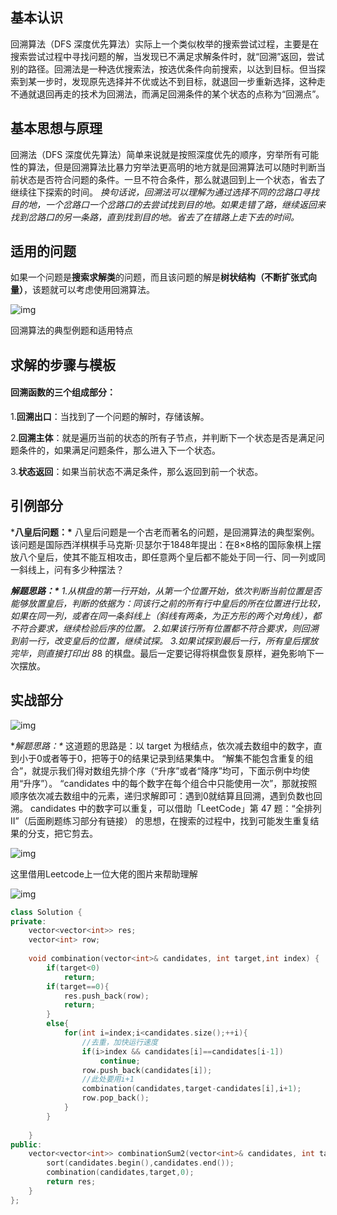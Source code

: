 ## 基本认识

回溯算法（DFS 深度优先算法）实际上一个类似枚举的搜索尝试过程，主要是在搜索尝试过程中寻找问题的解，当发现已不满足求解条件时，就“回溯”返回，尝试别的路径。回溯法是一种选优搜索法，按选优条件向前搜索，以达到目标。但当探索到某一步时，发现原先选择并不优或达不到目标，就退回一步重新选择，这种走不通就退回再走的技术为回溯法，而满足回溯条件的某个状态的点称为“回溯点”。

## 基本思想与原理

回溯法（DFS 深度优先算法）简单来说就是按照深度优先的顺序，穷举所有可能性的算法，但是回溯算法比暴力穷举法更高明的地方就是回溯算法可以随时判断当前状态是否符合问题的条件。一旦不符合条件，那么就退回到上一个状态，省去了继续往下探索的时间。
 *换句话说，回溯法可以理解为通过选择不同的岔路口寻找目的地，一个岔路口一个岔路口的去尝试找到目的地。如果走错了路，继续返回来找到岔路口的另一条路，直到找到目的地。省去了在错路上走下去的时间。*

## 适用的问题

如果一个问题是**搜索求解类**的问题，而且该问题的解是**树状结构（不断扩张式向量）**，该题就可以考虑使用回溯算法。

![img](https:////upload-images.jianshu.io/upload_images/21037462-49de2fc46c6968d3?imageMogr2/auto-orient/strip|imageView2/2/w/909/format/webp)

回溯算法的典型例题和适用特点

## 求解的步骤与模板

#### 回溯函数的三个组成部分：

1.**回溯出口**：当找到了一个问题的解时，存储该解。

2.**回溯主体**：就是遍历当前的状态的所有子节点，并判断下一个状态是否是满足问题条件的，如果满足问题条件，那么进入下一个状态。

3.**状态返回**：如果当前状态不满足条件，那么返回到前一个状态。



## 引例部分

***八皇后问题：\***
 八皇后问题是一个古老而著名的问题，是回溯算法的典型案例。该问题是国际西洋棋棋手马克斯·贝瑟尔于1848年提出：在8×8格的国际象棋上摆放八个皇后，使其不能互相攻击，即任意两个皇后都不能处于同一行、同一列或同一斜线上，问有多少种摆法？

***解题思路：\***
 1.从棋盘的第一行开始，从第一个位置开始，依次判断当前位置是否能够放置皇后，判断的依据为：同该行之前的所有行中皇后的所在位置进行比较，如果在同一列，或者在同一条斜线上（斜线有两条，为正方形的两个对角线），都不符合要求，继续检验后序的位置。
 2.如果该行所有位置都不符合要求，则回溯到前一行，改变皇后的位置，继续试探。
 3.如果试探到最后一行，所有皇后摆放完毕，则直接打印出 8*8 的棋盘。最后一定要记得将棋盘恢复原样，避免影响下一次摆放。

## 实战部分

![img](https:////upload-images.jianshu.io/upload_images/21037462-908da9592dc9dd05?imageMogr2/auto-orient/strip|imageView2/2/w/868/format/webp)





**解题思路：\**
 这道题的思路是：以 target 为根结点，依次减去数组中的数字，直到小于0或者等于0，把等于0的结果记录到结果集中。
 “解集不能包含重复的组合”，就提示我们得对数组先排个序（“升序”或者“降序”均可，下面示例中均使用“升序”）。
 “candidates 中的每个数字在每个组合中只能使用一次”，那就按照顺序依次减去数组中的元素，递归求解即可：遇到0就结算且回溯，遇到负数也回溯。
 candidates 中的数字可以重复，可以借助「LeetCode」第 47 题：“全排列 II”（后面刷题练习部分有链接） 的思想，在搜索的过程中，找到可能发生重复结果的分支，把它剪去。

![img](https:////upload-images.jianshu.io/upload_images/21037462-1dbe8fb7ab7c24e7?imageMogr2/auto-orient/strip|imageView2/2/w/745/format/webp)

这里借用Leetcode上一位大佬的图片来帮助理解



![img](https:////upload-images.jianshu.io/upload_images/21037462-273b0fad64636c48?imageMogr2/auto-orient/strip|imageView2/2/w/746/format/webp)



```c++
class Solution {
private:
    vector<vector<int>> res;
    vector<int> row;
    
    void combination(vector<int>& candidates, int target,int index) {
        if(target<0)
            return;
        if(target==0){
            res.push_back(row);
            return;
        }
        else{
            for(int i=index;i<candidates.size();++i){
            	//去重，加快运行速度
                if(i>index && candidates[i]==candidates[i-1])
                    continue;
                row.push_back(candidates[i]);
                //此处要用i+1
                combination(candidates,target-candidates[i],i+1);
                row.pop_back();
            }
        }
            
    }
public:
    vector<vector<int>> combinationSum2(vector<int>& candidates, int target) {
        sort(candidates.begin(),candidates.end());
        combination(candidates,target,0);
        return res;
    }
};

```

